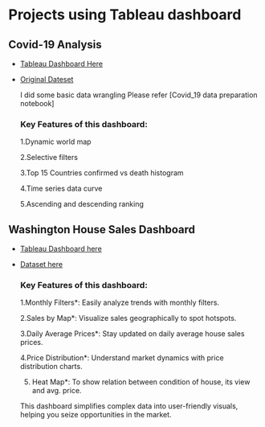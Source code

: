 # Projects using Tableau dashboard


## Covid-19 Analysis

* [Tableau Dashboard Here](https://public.tableau.com/app/profile/anmol.sharma1541/viz/covid_19analysis_16970643203570/Dashboard1)

* [Original Dateset](https://github.com/CSSEGISandData/COVID-19)

  I did some basic data wrangling Please refer [Covid_19 data preparation notebook]
  
  ### Key Features of this dashboard:
    
    1.Dynamic world map
      
    2.Selective filters
      
    3.Top 15 Countries confirmed vs death histogram
      
    4.Time series data curve
      
    5.Ascending and descending ranking



## Washington House Sales Dashboard

* [Tableau Dashboard here](https://public.tableau.com/app/profile/anmol.sharma1541/viz/WashingtonHouseSalesDashboard_16970646370130/HouseSalesDashboard)
* [Dataset here](https://github.com/AnMol12499/Datavisualization-projects/blob/main/HouseData.xlsx)

  ### Key Features of this dashboard:  
  
    1.Monthly Filters*: Easily analyze trends with monthly filters.
    
    2.Sales by Map*: Visualize sales geographically to spot hotspots.
    
    3.Daily Average Prices*: Stay updated on daily average house sales prices.
    
    4.Price Distribution*: Understand market dynamics with price distribution charts.
    
    5. Heat Map*: To show relation between condition of house, its view and avg. price.
    
    This dashboard simplifies complex data into user-friendly visuals, helping you seize opportunities in the market.
